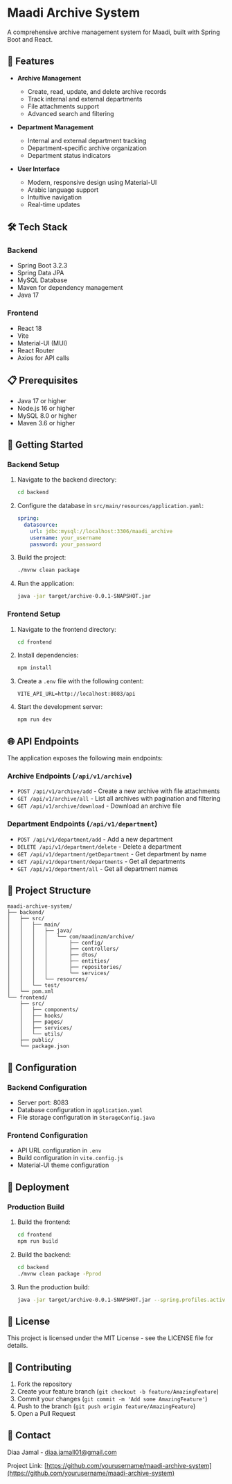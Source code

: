 # Maadi Archive System

A comprehensive archive management system for Maadi, built with Spring Boot and React.

## 🚀 Features

- **Archive Management**
  - Create, read, update, and delete archive records
  - Track internal and external departments
  - File attachments support
  - Advanced search and filtering

- **Department Management**
  - Internal and external department tracking
  - Department-specific archive organization
  - Department status indicators

- **User Interface**
  - Modern, responsive design using Material-UI
  - Arabic language support
  - Intuitive navigation
  - Real-time updates

## 🛠️ Tech Stack

### Backend
- Spring Boot 3.2.3
- Spring Data JPA
- MySQL Database
- Maven for dependency management
- Java 17

### Frontend
- React 18
- Vite
- Material-UI (MUI)
- React Router
- Axios for API calls

## 📋 Prerequisites

- Java 17 or higher
- Node.js 16 or higher
- MySQL 8.0 or higher
- Maven 3.6 or higher

## 🚀 Getting Started

### Backend Setup

1. Navigate to the backend directory:
   ```bash
   cd backend
   ```

2. Configure the database in `src/main/resources/application.yaml`:
   ```yaml
   spring:
     datasource:
       url: jdbc:mysql://localhost:3306/maadi_archive
       username: your_username
       password: your_password
   ```

3. Build the project:
   ```bash
   ./mvnw clean package
   ```

4. Run the application:
   ```bash
   java -jar target/archive-0.0.1-SNAPSHOT.jar
   ```

### Frontend Setup

1. Navigate to the frontend directory:
   ```bash
   cd frontend
   ```

2. Install dependencies:
   ```bash
   npm install
   ```

3. Create a `.env` file with the following content:
   ```
   VITE_API_URL=http://localhost:8083/api
   ```

4. Start the development server:
   ```bash
   npm run dev
   ```

## 🌐 API Endpoints

The application exposes the following main endpoints:

### Archive Endpoints (`/api/v1/archive`)
- `POST /api/v1/archive/add` - Create a new archive with file attachments
- `GET /api/v1/archive/all` - List all archives with pagination and filtering
- `GET /api/v1/archive/download` - Download an archive file

### Department Endpoints (`/api/v1/department`)
- `POST /api/v1/department/add` - Add a new department
- `DELETE /api/v1/department/delete` - Delete a department
- `GET /api/v1/department/getDepartment` - Get department by name
- `GET /api/v1/department/departments` - Get all departments
- `GET /api/v1/department/all` - Get all department names

## 📁 Project Structure

```
maadi-archive-system/
├── backend/
│   ├── src/
│   │   ├── main/
│   │   │   ├── java/
│   │   │   │   └── com/maadinzm/archive/
│   │   │   │       ├── config/
│   │   │   │       ├── controllers/
│   │   │   │       ├── dtos/
│   │   │   │       ├── entities/
│   │   │   │       ├── repositories/
│   │   │   │       └── services/
│   │   │   └── resources/
│   │   └── test/
│   └── pom.xml
└── frontend/
    ├── src/
    │   ├── components/
    │   ├── hooks/
    │   ├── pages/
    │   ├── services/
    │   └── utils/
    ├── public/
    └── package.json
```

## 🔧 Configuration

### Backend Configuration
- Server port: 8083
- Database configuration in `application.yaml`
- File storage configuration in `StorageConfig.java`

### Frontend Configuration
- API URL configuration in `.env`
- Build configuration in `vite.config.js`
- Material-UI theme configuration

## 🚀 Deployment

### Production Build

1. Build the frontend:
   ```bash
   cd frontend
   npm run build
   ```

2. Build the backend:
   ```bash
   cd backend
   ./mvnw clean package -Pprod
   ```

3. Run the production build:
   ```bash
   java -jar target/archive-0.0.1-SNAPSHOT.jar --spring.profiles.active=prod
   ```

## 📝 License

This project is licensed under the MIT License - see the LICENSE file for details.

## 👥 Contributing

1. Fork the repository
2. Create your feature branch (`git checkout -b feature/AmazingFeature`)
3. Commit your changes (`git commit -m 'Add some AmazingFeature'`)
4. Push to the branch (`git push origin feature/AmazingFeature`)
5. Open a Pull Request

## 📧 Contact

Diaa Jamal - diaa.jamall01@gmail.com

Project Link: [https://github.com/yourusername/maadi-archive-system](https://github.com/yourusername/maadi-archive-system)